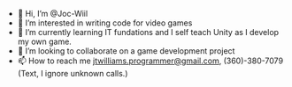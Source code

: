 - 👋 Hi, I’m @Joc-Wiil
- 👀 I’m interested in writing code for video games
- 🌱 I’m currently learning IT fundations and I self teach Unity as I develop my own game.
- 💞️ I’m looking to collaborate on a game development project
- 📫 How to reach me jtwilliams.programmer@gmail.com, (360)-380-7079 (Text, I ignore unknown calls.)

<!---
Joc-Wiil/Joc-Wiil is a ✨ special ✨ repository because its `README.md` (this file) appears on your GitHub profile.
You can click the Preview link to take a look at your changes.
--->

